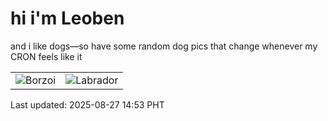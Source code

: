 # hi i'm Leoben

and i like dogs—so have some random dog pics that change whenever my CRON feels like it

|  |  |
|--------|----------|
| ![Borzoi](https://random-dog-vercel.vercel.app/api/random-borzoi?v=1756277607) | ![Labrador](https://random-dog-vercel.vercel.app/api/random-labrador?v=1756277607) |

Last updated: 2025-08-27 14:53 PHT
